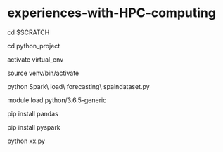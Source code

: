 # experiences-with-HPC-computing

cd $SCRATCH

cd python_project

activate virtual_env

source venv/bin/activate

python Spark\ load\ forecasting\ spaindataset.py

module load python/3.6.5-generic

pip install pandas

pip install pyspark
 
python xx.py
